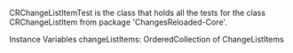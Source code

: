 CRChangeListItemTest is the class that holds all the tests for the class CRChangeListItem from package 'ChangesReloaded-Core'.

Instance Variables
	changeListItems:				OrderedCollection of ChangeListItems